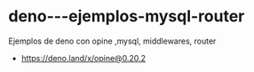 # deno---ejemplos-mysql-router
Ejemplos de deno con opine ,mysql, middlewares, router

* https://deno.land/x/opine@0.20.2
